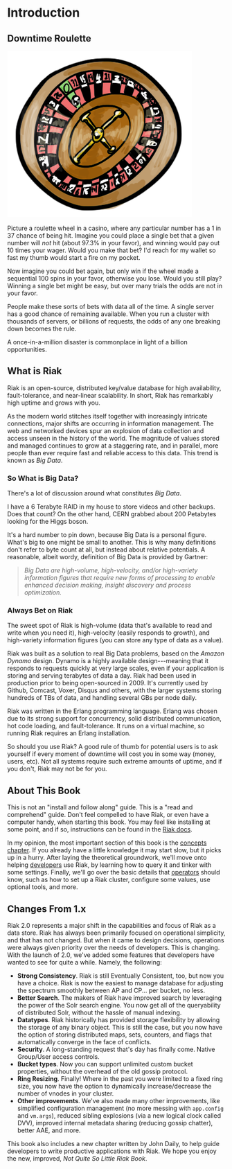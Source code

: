 # Introduction

## Downtime Roulette

![Gambling With Uptime](../assets/decor/roulette.png)

Picture a roulette wheel in a casino, where any particular number has a 1 in 37 chance of being hit. Imagine you could place a single bet that a given number will *not* hit (about 97.3% in your favor), and winning would pay out 10 times your wager. Would you make that bet? I'd reach for my wallet so fast my thumb would start a fire on my pocket.

Now imagine you could bet again, but only win if the wheel made a sequential 100 spins in your favor, otherwise you lose. Would you still play? Winning a single bet might be easy, but over many trials the odds are not in your favor.

People make these sorts of bets with data all of the time. A single server has a good chance of remaining available. When you run a cluster with thousands of servers, or billions of requests, the odds of any one breaking down becomes the rule.

A once-in-a-million disaster is commonplace in light of a billion opportunities.

## What is Riak

Riak is an open-source, distributed key/value database for high availability, fault-tolerance, and near-linear scalability. In short, Riak has remarkably high uptime and grows with you.

<!-- image: phone with 1/0's flying from it to a disk array -->

As the modern world stitches itself together with increasingly intricate connections, major shifts are occurring in information management. The web and networked devices spur an explosion of data collection and access unseen in the history of the world. The magnitude of values stored and managed continues to grow at a staggering rate, and in parallel, more people than ever require fast and reliable access to this data. This trend is known as *Big Data*.

<aside id="big-data" class="sidebar"><h3>So What is Big Data?</h3>

There's a lot of discussion around what constitutes <em>Big Data</em>.

I have a 6 Terabyte RAID in my house to store videos and other backups. Does that count? On the other hand, CERN grabbed about 200 Petabytes looking for the Higgs boson.

<!-- image: raid box -->

It's a hard number to pin down, because Big Data is a personal figure. What's big to one might be small to another. This is why many definitions don't refer to byte count at all, but instead about relative potentials. A reasonable, albeit wordy, definition of Big Data is provided by Gartner:

<blockquote><em>Big Data are high-volume, high-velocity, and/or high-variety information figures that require new forms of processing to enable enhanced decision making, insight discovery and process optimization.</em></blockquote></aside>

<h3>Always Bet on Riak</h3>

The sweet spot of Riak is high-volume (data that's available to read and write when you need it), high-velocity (easily responds to growth), and high-variety information figures (you can store any type of data as a value).

Riak was built as a solution to real Big Data problems, based on the *Amazon Dynamo* design. Dynamo is a highly available design---meaning that it responds to requests quickly at very large scales, even if your application is storing and serving terabytes of data a day. Riak had been used in production prior to being open-sourced in 2009. It's currently used by Github, Comcast, Voxer, Disqus and others, with the larger systems storing hundreds of TBs of data, and handling several GBs per node daily.

Riak was written in the Erlang programming language. Erlang was chosen due to its strong support for concurrency, solid distributed communication, hot code loading, and fault-tolerance. It runs on a virtual machine, so running Riak requires an Erlang installation.

So should you use Riak? A good rule of thumb for potential users is to ask yourself if every moment of downtime will cost you in some way (money, users, etc). Not all systems require such extreme amounts of uptime, and if you don't, Riak may not be for you.

## About This Book

This is not an "install and follow along" guide. This is a "read and comprehend" guide. Don't feel compelled to have Riak, or even have a computer handy, when starting this book. You may feel like installing at some point, and if so, instructions can be found in the [Riak docs](http://docs.basho.com).

In my opinion, the most important section of this book is the [concepts chapter](#concepts). If you already have a little knowledge it may start slow, but it picks up in a hurry. After laying the theoretical groundwork, we'll move onto helping [developers](#developers) use Riak, by learning how to query it and tinker with some settings. Finally, we'll go over the basic details that [operators](#operators) should know, such as how to set up a Riak cluster, configure some values, use optional tools, and more.

## Changes From 1.x

Riak 2.0 represents a major shift in the capabilities and focus of Riak as a data store. Riak has always been primarily focused on operational simplicity, and that has not changed. But when it came to design decisions, operations were always given priority over the needs of developers. This is changing. With the launch of 2.0, we've added some features that developers have wanted to see for quite a while. Namely, the following:

* __Strong Consistency__. Riak is still Eventually Consistent, too, but now you have a choice. Riak is now the easiest to manage database for adjusting the spectrum smoothly between AP and CP... per bucket, no less.
* __Better Search__. The makers of Riak have improved search by leveraging the power of the Solr search engine. You now get all of the queryability of distributed Solr, without the hassle of manual indexing.
* __Datatypes__. Riak historically has provided storage flexibility by allowing the storage of any binary object. This is still the case, but you now have the option of storing distributed maps, sets, counters, and flags that automatically converge in the face of conflicts.
* __Security__. A long-standing request that's day has finally come. Native Group/User access controls.
* __Bucket types__. Now you can support unlimited custom bucket properties, without the overhead of the old gossip protocol.
* __Ring Resizing__. Finally! Where in the past you were limited to a fixed ring size, you now have the option to dynamically increase/decrease the number of vnodes in your cluster.
* __Other improvements__. We've also made many other improvements, like simplified configuration management (no more messing with `app.config` and `vm.args`), reduced sibling explosions (via a new logical clock called DVV), improved internal metadata sharing (reducing gossip chatter), better AAE, and more.

This book also includes a new chapter written by John Daily, to help guide developers to write productive applications with Riak. We hope you enjoy the new, improved, *Not Quite So Little Riak Book*.